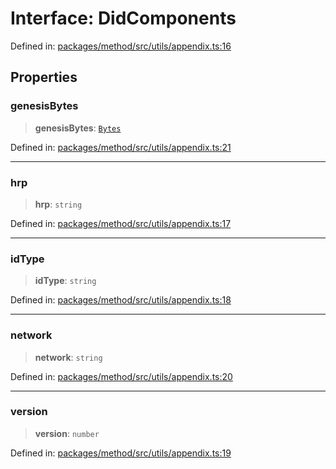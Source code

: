 # Interface: DidComponents

Defined in: [packages/method/src/utils/appendix.ts:16](https://github.com/dcdpr/did-btcr2-js/blob/c82bc5c69016e1146a0c52c6e6b21621f5abd6d4/packages/method/src/utils/appendix.ts#L16)

## Properties

### genesisBytes

> **genesisBytes**: [`Bytes`](../../common/type-aliases/Bytes.md)

Defined in: [packages/method/src/utils/appendix.ts:21](https://github.com/dcdpr/did-btcr2-js/blob/c82bc5c69016e1146a0c52c6e6b21621f5abd6d4/packages/method/src/utils/appendix.ts#L21)

***

### hrp

> **hrp**: `string`

Defined in: [packages/method/src/utils/appendix.ts:17](https://github.com/dcdpr/did-btcr2-js/blob/c82bc5c69016e1146a0c52c6e6b21621f5abd6d4/packages/method/src/utils/appendix.ts#L17)

***

### idType

> **idType**: `string`

Defined in: [packages/method/src/utils/appendix.ts:18](https://github.com/dcdpr/did-btcr2-js/blob/c82bc5c69016e1146a0c52c6e6b21621f5abd6d4/packages/method/src/utils/appendix.ts#L18)

***

### network

> **network**: `string`

Defined in: [packages/method/src/utils/appendix.ts:20](https://github.com/dcdpr/did-btcr2-js/blob/c82bc5c69016e1146a0c52c6e6b21621f5abd6d4/packages/method/src/utils/appendix.ts#L20)

***

### version

> **version**: `number`

Defined in: [packages/method/src/utils/appendix.ts:19](https://github.com/dcdpr/did-btcr2-js/blob/c82bc5c69016e1146a0c52c6e6b21621f5abd6d4/packages/method/src/utils/appendix.ts#L19)
